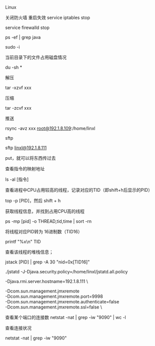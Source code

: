 Linux

关闭防火墙 重启失效 service iptables stop

service firewalld stop


ps -ef | grep java



sudo -i



当前目录下的文件占用磁盘情况

du -sh *



解压

tar -xzvf xxx



压缩

tar -zcvf xxx



推送

rsync -avz xxx root@192.1.8.109:/home/linxl



sftp

sftp linxl@192.1.8.111

put，就可以将东西传过去



查看指令的映射地址

ls -al [指令]



查看进程中CPU占用较高的线程，记录对应的TID（即shift+h后显示的PID）

top -p [PID]，然后 shift + h



获取线程信息，并找到占用CPU高的线程

ps -mp [pid] -o THREAD,tid,time | sort -rn 



将线程对应PID转为 16进制数（TID16）

printf "%x\n" TID



查看该线程的堆栈信息；

jstack [PID] | grep -A 30 "nid=0x[TID16]"





./jstatd -J-Djava.security.policy=/home/linxl/jstatd.all.policy 



-Djava.rmi.server.hostname=192.1.8.111 \

-Dcom.sun.management.jmxremote \
-Dcom.sun.management.jmxremote.port=9998 \
-Dcom.sun.management.jmxremote.authenticate=false \
-Dcom.sun.management.jmxremote.ssl=false \



查看某个端口的连接数
netstat -nat | grep -iw "9090" | wc -l

查看连接状况

netstat -nat | grep -iw "9090"